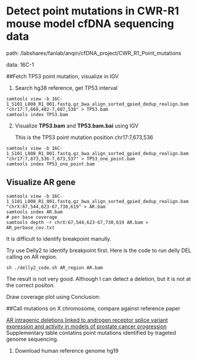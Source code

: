 # Detect point mutations in CWR-R1 mouse model cfDNA sequencing data

path: /labshares/fanlab/anqin/cfDNA_project/CWR\_R1\_Point\_mutations

data: 16C-1

##Fetch TP53 point mutation, visualize in IGV
1. Search hg38 reference, get TP53 interval

```
samtools view -b 16C-1_S101_L008_R1_001.fastq.gz_bwa_align_sorted_gpied_dedup_realign.bam  "chr17:7,668,402-7,687,538" > TP53.bam
samtools index TP53.bam
```

2. Visualize **TP53.bam** and **TP53.bam.bai** using IGV

	This is the TP53 point mutation position chr17:7,673,536

```
samtools view -b 16C-1_S101_L008_R1_001.fastq.gz_bwa_align_sorted_gpied_dedup_realign.bam  "chr17:7,673,536-7,673,537" > TP53_one_point.bam
samtools index TP53_one_point.bam
```

## Visualize AR gene

```
samtools view -b 16C-1_S101_L008_R1_001.fastq.gz_bwa_align_sorted_gpied_dedup_realign.bam  "chrX:67,544,623-67,730,619" > AR.bam
samtools index AR.bam
# per base coverage
samtools depth -r chrX:67,544,623-67,730,619 AR.bam > AR_perbase_cov.txt

```
It is difficult to identify breakpoint manully. 

Try use Delly2 to identify breakpoint first. Here is the code to run delly DEL calling on AR region.

```
sh ./delly2_code.sh AR_region AR.bam
```
The result is not very good. Although I can detect a deletion, but it is not at the correct positon.

Draw coverage plot using 
Conclusion: 

##Call mutations on X chromosome, compare against reference paper

[AR intragenic deletions linked to androgen receptor splice variant expression and activity in models of prostate cancer progression](http://www.nature.com/onc/journal/v31/n45/full/onc2011637a.html)
Supplementary table contatins point mutations identified by trageted genome sequencing.

1. Download human reference genome hg19